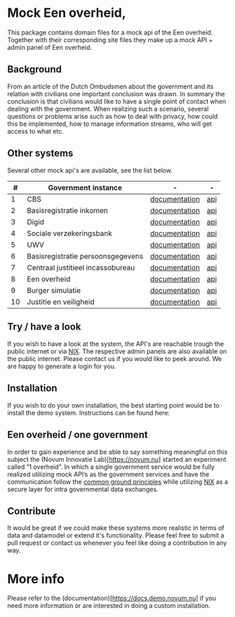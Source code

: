 # Mock Een overheid, 
This package contains domain files for a mock api of the Een overheid. Together with their corresponding site files 
they make up a mock API  + admin panel of Een overheid.

## Background
From an article of the Dutch Ombudsmen about the government and its relation with civilians one important conclusion was 
drawn. In summary the conclusion is that civilians would like to have a single point of contact when dealing with the 
government. When realizing such a scenario, several questions or problems arise such as how to deal with privacy, how 
could this be implemented, how to manage information streams, who will get access to what etc.

## Other systems
Several other mock api's are available, see the list below.
<table>
    <thead>
        <tr>
            <th>#</th>
            <th>Government instance</th>
            <th>-</th>
            <th>-</th>
        </tr>
    </thead>
    <tbody>
        <tr>
<tr>
    <td>1</td>
    <td>CBS</td>
    <td><a href="https://api.cbs.demo.novum.nu">documentation</a></td>
    <td><a href="https://api.cbs.demo.novum.nu">api</a>
</tr>
<tr>
    <td>2</td>
    <td>Basisregistratie inkomen</td>
    <td><a href="https://api.belastingdienst.demo.novum.nu">documentation</a></td>
    <td><a href="https://api.belastingdienst.demo.novum.nu">api</a>
</tr>
<tr>
    <td>3</td>
    <td>Digid</td>
    <td><a href="https://api.digid.demo.novum.nu">documentation</a></td>
    <td><a href="https://api.digid.demo.novum.nu">api</a>
</tr>
<tr>
    <td>4</td>
    <td>Sociale verzekeringsbank</td>
    <td><a href="https://api.svb.demo.novum.nu">documentation</a></td>
    <td><a href="https://api.svb.demo.novum.nu">api</a>
</tr>
<tr>
    <td>5</td>
    <td>UWV</td>
    <td><a href="https://api.uwv.demo.novum.nu">documentation</a></td>
    <td><a href="https://api.uwv.demo.novum.nu">api</a>
</tr>
<tr>
    <td>6</td>
    <td>Basisregistratie persoonsgegevens</td>
    <td><a href="https://api.gemeente.demo.novum.nu">documentation</a></td>
    <td><a href="https://api.gemeente.demo.novum.nu">api</a>
</tr>
<tr>
    <td>7</td>
    <td>Centraal justitieel incassobureau</td>
    <td><a href="https://api.cjib.demo.novum.nu">documentation</a></td>
    <td><a href="https://api.cjib.demo.novum.nu">api</a>
</tr>
<tr>
    <td>8</td>
    <td>Een overheid</td>
    <td><a href="https://api.overheid.demo.novum.nu">documentation</a></td>
    <td><a href="https://api.overheid.demo.novum.nu">api</a>
</tr>
<tr>
    <td>9</td>
    <td>Burger simulatie</td>
    <td><a href="https://api.burger.demo.novum.nu">documentation</a></td>
    <td><a href="https://api.burger.demo.novum.nu">api</a>
</tr>
<tr>
    <td>10</td>
    <td>Justitie en veiligheid</td>
    <td><a href="https://api.justitie.demo.novum.nu">documentation</a></td>
    <td><a href="https://api.justitie.demo.novum.nu">api</a>
</tr>
    </tbody>
    
</table>

## Try / have a look
If you wish to have a look at the system, the API's are reachable trough the public internet or via 
[NlX](https://directory.demo.nlx.io/). The respective admin panels are also available on the public internet. Please 
contact us if you would like to peek around. We are happy to generate a login for you.

## Installation
If you wish to do your own installation, the best starting point would be to install the demo system. Instructions can 
be found here: 

## Een overheid / one government
In order to gain experience and be able to say something meaningful on this subject the (Novum Innovatie Lab)[https://novum.nu] started an 
experiment called “1 overheid”. In which a single government service would be fully realized utilizing mock API’s as the 
government services and have the communication follow the 
[common ground principles](https://commonground.nl/file/download/54476935/Common%20Ground%20Infographic.pdf) while 
utilizing [NlX](https://nlx.io/) as a secure layer for intra governmental data exchanges.  

## Contribute
It would be great if we could make these systems more realistic in terms of data and datamodel or extend it's 
functionality. Please feel free to submit a pull request or contact us whenever you feel like doing a contribution in 
any way.
    
# More info
Please refer to the (documentation)[https://docs.demo.novum.nu] if you need more information or are interested in doing a custom installation.
